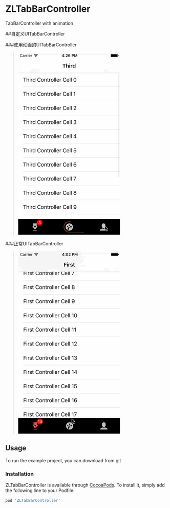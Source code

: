 # ZLTabBarController
TabBarController with animation

##自定义UITabBarController

###使用动画的UITabBarController
> ![demo1](https://github.com/zingwin/ZLTabBarController/blob/master/1.gif)

###正常UITabBarController
> ![demo1](https://github.com/zingwin/ZLTabBarController/blob/master/2.gif)


## Usage

To run the example project, you can download from git

### Installation

ZLTabBarController is available through [CocoaPods](http://cocoapods.org). To install
it, simply add the following line to your Podfile:

```ruby
pod 'ZLTabBarController'
```